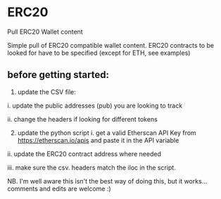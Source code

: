 # ERC20
Pull ERC20 Wallet content

Simple pull of ERC20 compatible wallet content.
ERC20 contracts to be looked for have to be specified (except for ETH, see examples)

## before getting started:
1. update the CSV file:
  
  i.  update the public addresses (pub) you are looking to track
  
  ii. change the headers if looking for different tokens

2. update the python script
  i. get a valid Etherscan API Key from https://etherscan.io/apis and paste it in the API variable
 
  ii. update the ERC20 contract address where needed
  
  iii. make sure the csv. headers match the iloc in the script.

NB. I'm well aware this isn't the best way of doing this, but it works... comments and edits are welcome :)
